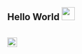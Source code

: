 ## Hello World <img src="https://raw.githubusercontent.com/iampavangandhi/iampavangandhi/master/gifs/Hi.gif" width="30px"></h2><br/>

<a href="https://github.com/darshan-jain" background-color="white" padding="10px">
  <img align="left" alt="Dileepa's Github" width="22px" src="https://cdn.jsdelivr.net/npm/simple-icons@v3/icons/github.svg" />
</a>

